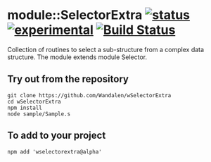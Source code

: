 
# module::SelectorExtra [![status](https://github.com/Wandalen/wSelectorExtra/workflows/publish/badge.svg)](https://github.com/Wandalen/wSelectorExtra/actions?query=workflow%3Apublish) [![experimental](https://img.shields.io/badge/stability-experimental-orange.svg)](https://github.com/emersion/stability-badges#experimental) [![Build Status](https://ci.appveyor.com/api/projects/status/github/Wandalen/wselectorextra)](https://ci.appveyor.com/project/Wandalen/wselectorextra)

Collection of routines to select a sub-structure from a complex data structure. The module extends module Selector.

## Try out from the repository
```
git clone https://github.com/Wandalen/wSelectorExtra
cd wSelectorExtra
npm install
node sample/Sample.s
```

## To add to your project
```
npm add 'wselectorextra@alpha'
```

























